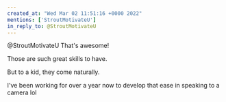 ```yaml
---
created_at: "Wed Mar 02 11:51:16 +0000 2022"
mentions: ['StroutMotivateU']
in_reply_to: @StroutMotivateU
---
```


@StroutMotivateU That's awesome! 

Those are such great skills to have. 

But to a kid, they come naturally. 

I've been working for over a year now to develop that ease in speaking to a camera lol